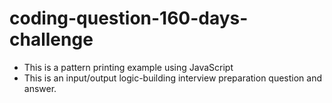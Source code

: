 # coding-question-160-days-challenge
- This is a pattern printing example using JavaScript
- This is an input/output logic-building interview preparation question and answer.
